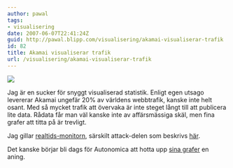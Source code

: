 ```yaml
---
author: pawal
tags:
- visualisering
date: 2007-06-07T22:41:24Z
guid: http://pawal.blipp.com/visualisering/akamai-visualiserar-trafik
id: 82
title: Akamai visualiserar trafik
url: /visualisering/akamai-visualiserar-trafik
---
```


<img src="https://blipp.com/misc/akamai.png" />

Jag är en sucker för snyggt visualiserad
statistik. Enligt egen utsago levererar Akamai ungefär 20% av världens
webbtrafik, kanske inte helt osant. Med så mycket trafik att övervaka
är inte steget långt till att publicera lite data. Rådata får man väl
kanske inte av affärsmässiga skäl, men fina grafer att titta på är
trevligt.

Jag gillar <a
href="http://www.akamai.com/html/technology/dataviz1.html">realtids-monitorn</a>,
särskilt attack-delen som beskrivs <a
href="http://www.akamai.com/html/technology/realtime_web_methodology.html">här</a>.

Det kanske börjar bli dags för Autonomica att hotta upp <a
href="http://stats.autonomica.se/mrtg/sums/">sina grafer</a> en
aning.
